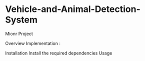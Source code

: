 # Vehicle-and-Animal-Detection-System
Mionr Project

Overview
Implementation :


Installation
Install the required dependencies 
Usage
